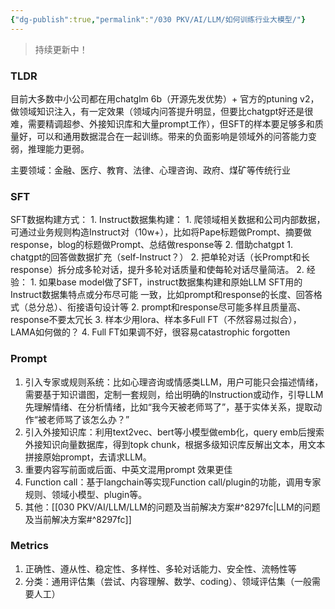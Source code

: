 ```yaml
---
{"dg-publish":true,"permalink":"/030 PKV/AI/LLM/如何训练行业大模型/"}
---
```


> 持续更新中！

### TLDR
目前大多数中小公司都在用chatglm 6b（开源先发优势）+ 官方的ptuning v2，做领域知识注入，有一定效果（领域内问答提升明显，但要比chatgpt好还是很难，需要精调超参、外接知识库和大量prompt工作），但SFT的样本要足够多和质量好，可以和通用数据混合在一起训练。带来的负面影响是领域外的问答能力变弱，推理能力更弱。

主要领域：金融、医疗、教育、法律、心理咨询、政府、煤矿等传统行业

###  SFT
SFT数据构建方式：
	1. Instruct数据集构建：
		1. 爬领域相关数据和公司内部数据，可通过业务规则构造Instruct对（10w+），比如将Pape标题做Prompt、摘要做response，blog的标题做Prompt、总结做response等
		2. 借助chatgpt
			1. chatgpt的回答做数据扩充（self-Instruct？）
			2. 把单轮对话（长Prompt和长response）拆分成多轮对话，提升多轮对话质量和使每轮对话尽量简洁。
	2. 经验：
		1. 如果base model做了SFT，instruct数据集构建和原始LLM SFT用的Instruct数据集特点或分布尽可能 一致，比如prompt和response的长度、回答格式（总分总）、衔接语句设计等
		2. prompt和response尽可能多样且质量高、response不要太冗长
		3. 样本少用lora、样本多Full FT（不然容易过拟合），LAMA如何做的？
		4. Full FT如果调不好，很容易catastrophic forgotten

### Prompt
1. 引入专家或规则系统：比如心理咨询或情感类LLM，用户可能只会描述情绪，需要基于知识谱图，定制一套规则，给出明确的Instruction或动作，引导LLM先理解情绪、在分析情绪，比如“我今天被老师骂了”，基于实体关系，提取动作“被老师骂了该怎么办？”
2. 引入外接知识库：利用text2vec、bert等小模型做emb化，query emb后搜索外接知识向量数据库，得到topk chunk，根据多级知识库反解出文本，用文本拼接原始prompt，去请求LLM。
3. 重要内容写前面或后面、中英文混用prompt 效果更佳
4. Function call：基于langchain等实现Function call/plugin的功能，调用专家规则、领域小模型、plugin等。
5. 其他：[[030 PKV/AI/LLM/LLM的问题及当前解决方案#^8297fc\|LLM的问题及当前解决方案#^8297fc]]


### Metrics
1. 正确性、遵从性、稳定性、多样性、多轮对话能力、安全性、流畅性等
2. 分类：通用评估集（尝试、内容理解、数学、coding）、领域评估集（一般需要人工）



